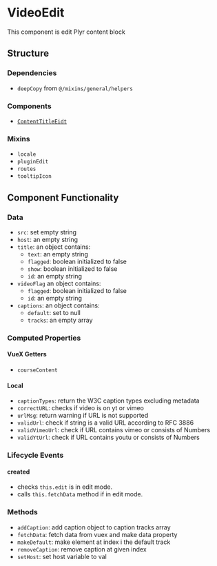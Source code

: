 VideoEdit 
===============
This component is edit Plyr content block

## Structure

### Dependencies
* `deepCopy` from `@/mixins/general/helpers`

### Components
* [`ContentTitleEidt`](../../helpers/content-title-edit)

### Mixins
* `locale`
* `pluginEdit`
* `routes`
* `tooltipIcon`

Component Functionality
---------
### Data
- `src`: set empty string 
- `host`: an empty string 
- `title`: an object contains:
  - `text`: an empty string
  - `flagged`: boolean initialized to false
  - `show`: boolean initialized to false
  - `id`: an empty string 
- `videoFlag` an object contains:
  - `flagged`: boolean initialized to false
  - `id`: an empty string
- `captions`: an object contains:
  - `default`: set to null
  - `tracks`: an empty array

### Computed Properties
#### VueX Getters
- `courseContent`

#### Local
- `captionTypes`: return the W3C caption types excluding metadata 
- `correctURL`: checks if video is on yt or vimeo 
- `urlMsg`: return warning if URL is not supported 
- `validUrl`: check if string is a valid URL according to RFC 3886 
- `validVimeoUrl`: check if URL contains vimeo or consists of Numbers 
- `validYtUrl`: check if URL contains youtu or consists of Numbers 

### Lifecycle Events
#### created
- checks `this.edit` is in edit mode.
- calls `this.fetchData` method if in edit mode.

### Methods
- `addCaption`: add caption object to caption tracks array 
- `fetchData`: fetch data from vuex and make data property 
- `makeDefault`: make element at index i the default track 
- `removeCaption`: remove caption at given index 
- `setHost`: set host variable to val